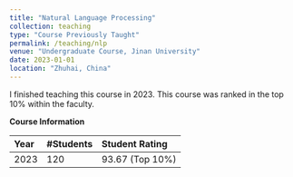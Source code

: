 ```yaml
---
title: "Natural Language Processing"
collection: teaching
type: "Course Previously Taught"
permalink: /teaching/nlp
venue: "Undergraduate Course, Jinan University"
date: 2023-01-01
location: "Zhuhai, China"
---
```


I finished teaching this course in 2023. This course was ranked in the top 10% within the faculty.

**Course Information**

| Year    | #Students | Student Rating  |
|:--------|:----------|:----------------|
| 2023    | 120       | 93.67 (Top 10%) |
